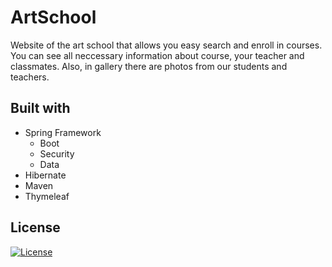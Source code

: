 # ArtSchool

Website of the art school that allows you easy search and enroll in courses. You can see all neccessary information about
course, your teacher and classmates. Also, in gallery there are photos from our students and teachers.

## Built with 
* Spring Framework
    * Boot
    * Security
    * Data
* Hibernate
* Maven
* Thymeleaf

## License
[![License](https://img.shields.io/badge/License-BSD%203--Clause-blue.svg)](https://opensource.org/licenses/BSD-3-Clause)
